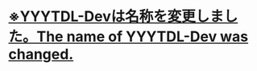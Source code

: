 # [※YYYTDL-Devは名称を変更しました。The name of YYYTDL-Dev was changed.](https://github.com/yyhome-tromb/YYYTDL)
